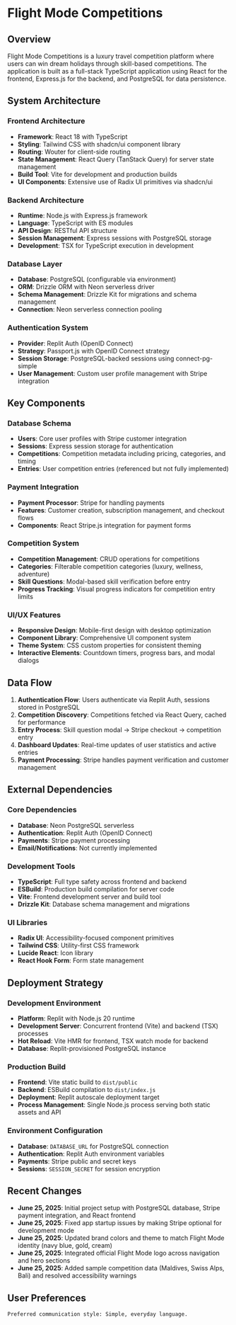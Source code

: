 # Flight Mode Competitions

## Overview

Flight Mode Competitions is a luxury travel competition platform where users can win dream holidays through skill-based competitions. The application is built as a full-stack TypeScript application using React for the frontend, Express.js for the backend, and PostgreSQL for data persistence.

## System Architecture

### Frontend Architecture
- **Framework**: React 18 with TypeScript
- **Styling**: Tailwind CSS with shadcn/ui component library
- **Routing**: Wouter for client-side routing
- **State Management**: React Query (TanStack Query) for server state management
- **Build Tool**: Vite for development and production builds
- **UI Components**: Extensive use of Radix UI primitives via shadcn/ui

### Backend Architecture
- **Runtime**: Node.js with Express.js framework
- **Language**: TypeScript with ES modules
- **API Design**: RESTful API structure
- **Session Management**: Express sessions with PostgreSQL storage
- **Development**: TSX for TypeScript execution in development

### Database Layer
- **Database**: PostgreSQL (configurable via environment)
- **ORM**: Drizzle ORM with Neon serverless driver
- **Schema Management**: Drizzle Kit for migrations and schema management
- **Connection**: Neon serverless connection pooling

### Authentication System
- **Provider**: Replit Auth (OpenID Connect)
- **Strategy**: Passport.js with OpenID Connect strategy
- **Session Storage**: PostgreSQL-backed sessions using connect-pg-simple
- **User Management**: Custom user profile management with Stripe integration

## Key Components

### Database Schema
- **Users**: Core user profiles with Stripe customer integration
- **Sessions**: Express session storage for authentication
- **Competitions**: Competition metadata including pricing, categories, and timing
- **Entries**: User competition entries (referenced but not fully implemented)

### Payment Integration
- **Payment Processor**: Stripe for handling payments
- **Features**: Customer creation, subscription management, and checkout flows
- **Components**: React Stripe.js integration for payment forms

### Competition System
- **Competition Management**: CRUD operations for competitions
- **Categories**: Filterable competition categories (luxury, wellness, adventure)
- **Skill Questions**: Modal-based skill verification before entry
- **Progress Tracking**: Visual progress indicators for competition entry limits

### UI/UX Features
- **Responsive Design**: Mobile-first design with desktop optimization
- **Component Library**: Comprehensive UI component system
- **Theme System**: CSS custom properties for consistent theming
- **Interactive Elements**: Countdown timers, progress bars, and modal dialogs

## Data Flow

1. **Authentication Flow**: Users authenticate via Replit Auth, sessions stored in PostgreSQL
2. **Competition Discovery**: Competitions fetched via React Query, cached for performance
3. **Entry Process**: Skill question modal → Stripe checkout → competition entry
4. **Dashboard Updates**: Real-time updates of user statistics and active entries
5. **Payment Processing**: Stripe handles payment verification and customer management

## External Dependencies

### Core Dependencies
- **Database**: Neon PostgreSQL serverless
- **Authentication**: Replit Auth (OpenID Connect)
- **Payments**: Stripe payment processing
- **Email/Notifications**: Not currently implemented

### Development Tools
- **TypeScript**: Full type safety across frontend and backend
- **ESBuild**: Production build compilation for server code
- **Vite**: Frontend development server and build tool
- **Drizzle Kit**: Database schema management and migrations

### UI Libraries
- **Radix UI**: Accessibility-focused component primitives
- **Tailwind CSS**: Utility-first CSS framework
- **Lucide React**: Icon library
- **React Hook Form**: Form state management

## Deployment Strategy

### Development Environment
- **Platform**: Replit with Node.js 20 runtime
- **Development Server**: Concurrent frontend (Vite) and backend (TSX) processes
- **Hot Reload**: Vite HMR for frontend, TSX watch mode for backend
- **Database**: Replit-provisioned PostgreSQL instance

### Production Build
- **Frontend**: Vite static build to `dist/public`
- **Backend**: ESBuild compilation to `dist/index.js`
- **Deployment**: Replit autoscale deployment target
- **Process Management**: Single Node.js process serving both static assets and API

### Environment Configuration
- **Database**: `DATABASE_URL` for PostgreSQL connection
- **Authentication**: Replit Auth environment variables
- **Payments**: Stripe public and secret keys
- **Sessions**: `SESSION_SECRET` for session encryption

## Recent Changes

- **June 25, 2025**: Initial project setup with PostgreSQL database, Stripe payment integration, and React frontend
- **June 25, 2025**: Fixed app startup issues by making Stripe optional for development mode
- **June 25, 2025**: Updated brand colors and theme to match Flight Mode identity (navy blue, gold, cream)
- **June 25, 2025**: Integrated official Flight Mode logo across navigation and hero sections
- **June 25, 2025**: Added sample competition data (Maldives, Swiss Alps, Bali) and resolved accessibility warnings

## User Preferences

```
Preferred communication style: Simple, everyday language.
```
